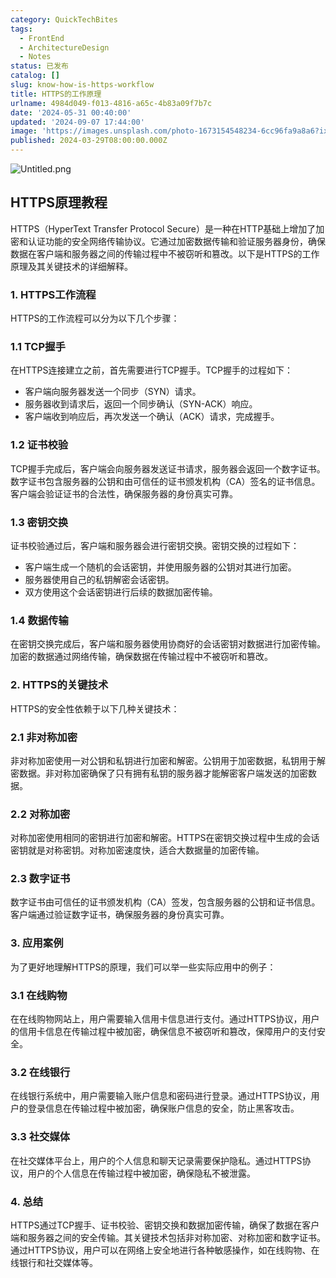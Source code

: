 ```yaml
---
category: QuickTechBites
tags:
  - FrontEnd
  - ArchitectureDesign
  - Notes
status: 已发布
catalog: []
slug: know-how-is-https-workflow
title: HTTPS的工作原理
urlname: 4984d049-f013-4816-a65c-4b83a09f7b7c
date: '2024-05-31 00:40:00'
updated: '2024-09-07 17:44:00'
image: 'https://images.unsplash.com/photo-1673154548234-6cc96fa9a8a6?ixlib=rb-4.0.3&q=85&fm=jpg&crop=entropy&cs=srgb'
published: 2024-03-29T08:00:00.000Z
---
```


![Untitled.png](https://prod-files-secure.s3.us-west-2.amazonaws.com/5d24fe63-e567-4804-86f9-9fdc62e13082/2950c759-0255-4c0a-becc-122aae8c82c0/Untitled.png?X-Amz-Algorithm=AWS4-HMAC-SHA256&X-Amz-Content-Sha256=UNSIGNED-PAYLOAD&X-Amz-Credential=ASIAZI2LB46673KPLX3L%2F20250407%2Fus-west-2%2Fs3%2Faws4_request&X-Amz-Date=20250407T213609Z&X-Amz-Expires=3600&X-Amz-Security-Token=IQoJb3JpZ2luX2VjEO7%2F%2F%2F%2F%2F%2F%2F%2F%2F%2FwEaCXVzLXdlc3QtMiJIMEYCIQDOP9UEgJ3Yw%2BxagCmZErkDPxr37BTklTe%2BncgLFWmsrQIhAMOkJUwmBQnrz46gagTt0oEBAHqNt7KrZP2m5MRmu9%2BAKv8DCGYQABoMNjM3NDIzMTgzODA1IgxOQXUVNDOr5Z3d5msq3AMzPvDzp2jPYxvnDLXSDy2ueD2DiiFvMwIUbNaFCxguUH%2BGTWboRhZqkDWAguEq1lPQrNrBSKSxQ1cS6Fq6DUyGweOweJyPjF9%2BVOiKaPinIv74g9SyhFFZCwrUQwbkwzQzAfmLakTx9slLw6cDRvJJIe5a%2Beo5mE7AiJA8KXNHtfnzidSZI6uvBHk%2F3umaNFy2lTa%2BVyeeslg49pyUJdouyhp6hhotVL3Xk76ayIwdt5pIDBnaSfqe2Cl5%2FYmz2OnrA3qEWfTmQsCm7IwTiSByWFKLet79karjWx5tW3Wn%2FLXzp%2FyNrvat4%2FhI8ytTuCb4iCfgDFF0EEeI3UwJkQZEOpxyDBWkOtjR9DYL%2Fc4D7O5P6J1xivcapcl%2BHiATT0uvkMdVRl3gMK86dtR%2BwjzJ%2BTeU4XcNUzzm4WmT1t004a31EYQX3fHO5qroaNfBhj9knc6RaOQjKu92ZubXo1Mr7cn3hxznG86hKSXOYAtXEOl%2FoI%2BGOOWbGM7jasO3fzOreOOXZGj1QLenNNSxWhYnQN5m%2FXkAQ2P%2BG6ZXkhAthDRnu6TO0W7J5eoc6JeNcVmgThpctHER%2BI%2Bs%2BtQ2WmM%2BhQ9mSP4kOciqTX84o3xxC9%2Biw4CsC91ka2kmCzCjgtG%2FBjqkAedm0Lg8eHTideBooYXIQzgNH2DBP2YLv3ssG11%2Bq3kCL%2FOszs3Mpkp8%2FxdqrHkfL3CLr4r%2FCaFRQQJAFlX1Yys2svaW4aCNr7ckreXq%2FZjHlkSRQoWiYiFi%2B%2F9kjblnPGmqIsYWKI8qGsbx%2B6bdmCMYngGqCI%2FTa98hQJYae4KqTJxrHMiYLGQchOXrHf5Un%2F5EBolfGm8zcJhxVyCkiLqNv%2F%2FP&X-Amz-Signature=9c59abe846a7ade712ac49855749fffa36af34c5ef68af8bc213d99fea5a4709&X-Amz-SignedHeaders=host&x-id=GetObject)


## HTTPS原理教程


HTTPS（HyperText Transfer Protocol Secure）是一种在HTTP基础上增加了加密和认证功能的安全网络传输协议。它通过加密数据传输和验证服务器身份，确保数据在客户端和服务器之间的传输过程中不被窃听和篡改。以下是HTTPS的工作原理及其关键技术的详细解释。


### 1. HTTPS工作流程


HTTPS的工作流程可以分为以下几个步骤：


### 1.1 TCP握手


在HTTPS连接建立之前，首先需要进行TCP握手。TCP握手的过程如下：

- 客户端向服务器发送一个同步（SYN）请求。
- 服务器收到请求后，返回一个同步确认（SYN-ACK）响应。
- 客户端收到响应后，再次发送一个确认（ACK）请求，完成握手。

### 1.2 证书校验


TCP握手完成后，客户端会向服务器发送证书请求，服务器会返回一个数字证书。数字证书包含服务器的公钥和由可信任的证书颁发机构（CA）签名的证书信息。客户端会验证证书的合法性，确保服务器的身份真实可靠。


### 1.3 密钥交换


证书校验通过后，客户端和服务器会进行密钥交换。密钥交换的过程如下：

- 客户端生成一个随机的会话密钥，并使用服务器的公钥对其进行加密。
- 服务器使用自己的私钥解密会话密钥。
- 双方使用这个会话密钥进行后续的数据加密传输。

### 1.4 数据传输


在密钥交换完成后，客户端和服务器使用协商好的会话密钥对数据进行加密传输。加密的数据通过网络传输，确保数据在传输过程中不被窃听和篡改。


### 2. HTTPS的关键技术


HTTPS的安全性依赖于以下几种关键技术：


### 2.1 非对称加密


非对称加密使用一对公钥和私钥进行加密和解密。公钥用于加密数据，私钥用于解密数据。非对称加密确保了只有拥有私钥的服务器才能解密客户端发送的加密数据。


### 2.2 对称加密


对称加密使用相同的密钥进行加密和解密。HTTPS在密钥交换过程中生成的会话密钥就是对称密钥。对称加密速度快，适合大数据量的加密传输。


### 2.3 数字证书


数字证书由可信任的证书颁发机构（CA）签发，包含服务器的公钥和证书信息。客户端通过验证数字证书，确保服务器的身份真实可靠。


### 3. 应用案例


为了更好地理解HTTPS的原理，我们可以举一些实际应用中的例子：


### 3.1 在线购物


在在线购物网站上，用户需要输入信用卡信息进行支付。通过HTTPS协议，用户的信用卡信息在传输过程中被加密，确保信息不被窃听和篡改，保障用户的支付安全。


### 3.2 在线银行


在线银行系统中，用户需要输入账户信息和密码进行登录。通过HTTPS协议，用户的登录信息在传输过程中被加密，确保账户信息的安全，防止黑客攻击。


### 3.3 社交媒体


在社交媒体平台上，用户的个人信息和聊天记录需要保护隐私。通过HTTPS协议，用户的个人信息在传输过程中被加密，确保隐私不被泄露。


### 4. 总结


HTTPS通过TCP握手、证书校验、密钥交换和数据加密传输，确保了数据在客户端和服务器之间的安全传输。其关键技术包括非对称加密、对称加密和数字证书。通过HTTPS协议，用户可以在网络上安全地进行各种敏感操作，如在线购物、在线银行和社交媒体等。

